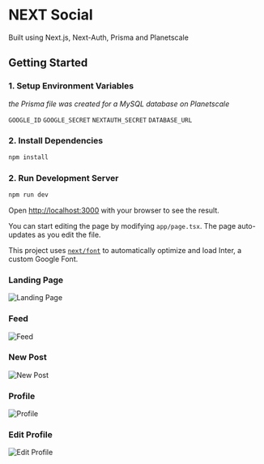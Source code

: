# NEXT Social

Built using Next.js, Next-Auth, Prisma and Planetscale

## Getting Started

### 1. Setup Environment Variables

_the Prisma file was created for a MySQL database on Planetscale_

`GOOGLE_ID`
`GOOGLE_SECRET`
`NEXTAUTH_SECRET`
`DATABASE_URL`

### 2. Install Dependencies

```bash
npm install
```

### 2. Run Development Server

```bash
npm run dev
```

Open [http://localhost:3000](http://localhost:3000) with your browser to see the result.

You can start editing the page by modifying `app/page.tsx`. The page auto-updates as you edit the file.

This project uses [`next/font`](https://nextjs.org/docs/basic-features/font-optimization) to automatically optimize and load Inter, a custom Google Font.

### Landing Page
![Landing Page](https://media.discordapp.net/attachments/1249267469454151711/1249267510780362802/NEXT_Social.jpeg?ex=6666ae88&is=66655d08&hm=b688ca6b16de4b8960752f45cbd10a81a16e5a410125a2c07a44253eda3a53ea&=&format=webp&width=1746&height=1010)

### Feed
![Feed](https://media.discordapp.net/attachments/1249267469454151711/1249268873711325185/NEXT_Social_10.40am_06-09.jpeg?ex=6666afcd&is=66655e4d&hm=660b2726b849d2d85cc25fdf0b038147acf9ad24a380af05c90f817ae2859a72&=&format=webp&width=1746&height=1010)

### New Post
![New Post](https://media.discordapp.net/attachments/1249267469454151711/1249269012668481606/NEXT_Social_10.40am_06-09_1.jpeg?ex=6666afee&is=66655e6e&hm=3722ba1cb263e9c7a47a92f25b436e4710ff734b112621752f4cd221d64b7b8c&=&format=webp&width=1746&height=1010)

### Profile
![Profile](https://media.discordapp.net/attachments/1249267469454151711/1249269270513319936/My_Profile.jpeg?ex=6666b02c&is=66655eac&hm=e0c09460b34fb8f6a7f365cd8a43a27d9b03700df04eb8c6f525e96829689cd4&=&format=webp&width=1746&height=1010)

### Edit Profile
![Edit Profile](https://media.discordapp.net/attachments/1249267469454151711/1249269291220729876/My_Profile_10.42am_06-09.jpeg?ex=6666b031&is=66655eb1&hm=33e1b8359a759e42f748788ea31faaa24bc337be957113268ca4bf4900657181&=&format=webp&width=1746&height=1010)
